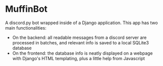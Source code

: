 # MuffinBot
A discord.py bot wrapped inside of a Django application.
This app has two main functionalities: 
* On the backend: all readable messages from a discord server are processed in batches, and relevant info is saved to a local SQLite3 database
* On the frontend: the database info is neatly displayed on a webpage with Django's HTML templating, plus a little help from Javascript
